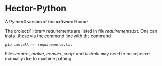 # Hector-Python

A Python3 version of the software Hector.

The projects' library requirements are listed in file *requirements.txt*. One can install these via the command line with the command

`pip install -r requirements.txt`

Files *control_maker*, *convert_script* and *testmle* may need to be adjusted manually due to machine pathing.
